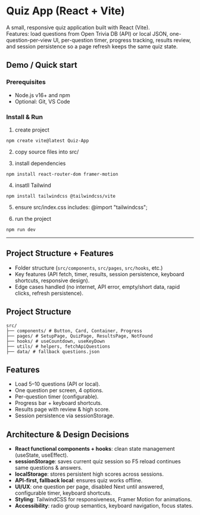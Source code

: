 
# Quiz App (React + Vite)

A small, responsive quiz application built with React (Vite).  
Features: load questions from Open Trivia DB (API) or local JSON, one-question-per-view UI, per-question timer, progress tracking, results review, and session persistence so a page refresh keeps the same quiz state.



## Demo / Quick start

### Prerequisites
- Node.js v16+ and npm
- Optional: Git, VS Code

### Install & Run

1. create project
```
npm create vite@latest Quiz-App
```

2. copy source files into src/

3. install dependencies

```
npm install react-router-dom framer-motion
```

4. insatll Tailwind
```
npm install tailwindcss @tailwindcss/vite
```
5. ensure src/index.css includes:
@import "tailwindcss";

6. run the project
```
npm run dev
```



---

## Project Structure + Features
- Folder structure (`src/components`, `src/pages`, `src/hooks`, etc.)  
- Key features (API fetch, timer, results, session persistence, keyboard shortcuts, responsive design).  
- Edge cases handled (no internet, API error, empty/short data, rapid clicks, refresh persistence).  



## Project Structure
```text
src/
├── components/ # Button, Card, Container, Progress
├── pages/ # SetupPage, QuizPage, ResultsPage, NotFound
├── hooks/ # useCountdown, useKeyDown
├── utils/ # helpers, fetchApiQuestions
├── data/ # fallback questions.json
```

## Features
- Load 5–10 questions (API or local).
- One question per screen, 4 options.
- Per-question timer (configurable).
- Progress bar + keyboard shortcuts.
- Results page with review & high score.
- Session persistence via sessionStorage.

## Architecture & Design Decisions
- **React functional components + hooks**: clean state management (useState, useEffect).
- **sessionStorage**: saves current quiz session so F5 reload continues same questions & answers.
- **localStorage**: stores persistent high scores across sessions.
- **API-first, fallback local**: ensures quiz works offline.
- **UI/UX**: one question per page, disabled Next until answered, configurable timer, keyboard shortcuts.
- **Styling**: TailwindCSS for responsiveness, Framer Motion for animations.
- **Accessibility**: radio group semantics, keyboard navigation, focus states.

